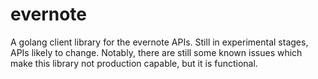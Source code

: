 evernote
========

A golang client library for the evernote APIs.  Still in experimental stages, APIs likely to change.  Notably, there are still some known issues which make this library not production capable, but it is functional.
